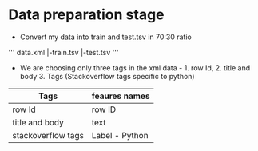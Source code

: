 # Data preparation stage

- Convert my data into train and test.tsv in 70:30 ratio

'''
data.xml
    |-train.tsv 
    |-test.tsv
'''

- We are choosing only three tags in the xml data - 1. row Id, 2. title and body 3. Tags (Stackoverflow tags specific to python)

|Tags|feaures names|
|-|-|
|row Id|row ID|
|title and body|text|
|stackoverflow tags|Label - Python|